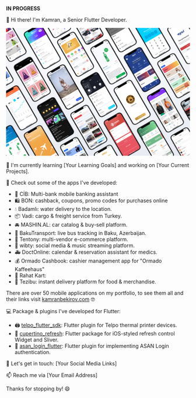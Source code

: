 <b>IN PROGRESS</b>

👋 Hi there! I'm Kamran, a Senior Flutter Developer.

![Portfolio](https://github.com/kamranbekirovyz/kamranbekirovyz/blob/main/kamran-portfolio.jpg?raw=true)

🌱 I'm currently learning [Your Learning Goals] and working on [Your Current Projects].

🚀 Check out some of the apps I've developed:

- 🏦 CİB: Multi-bank mobile banking assistant
- 🛍️ BON: cashback, coupons, promo codes for purchases online
- 💧 Badamlı: water delivery to the location.
- 📦 Vadi: cargo & freight service from Turkey.
- 🚘 MASHIN.AL: car catalog & buy-sell platform.
- 🚌 BakuTransport: live bus tracking in Baku, Azerbaijan.
- 👕 Tentony: multi-vendor e-commerce platform.
- 🎵 wibty: social media & music streaming platform.
- 🚑 DoctOnline: calendar & reservation assistant for medics.
- 💰 Ormado Cashbook: cashier management app for "Ormado Kaffeehaus"
- 🏪 Rahat Kart: 
- 🚚 Tezibu: instant delivery platform for food & merchandise.

There are over 50 mobile applications on my portfolio, to see them all and their links visit [kamranbekirov.com](https://kamranbekirov.com) 🤓


💻 Package & plugins I've developed for Flutter:
- 🖨 [telpo_flutter_sdk](https://): Flutter plugin for Telpo thermal printer devices.
- 🔄 [cupertino_refresh](https://): Flutter package for iOS-styled refresh control Widget and Sliver.
- 🔑 [asan_login_flutter](https://): Flutter plugin for implementing ASAN Login authentication.

💬 Let's get in touch: [Your Social Media Links]

📫 Reach me via [Your Email Address]

Thanks for stopping by! 😄
